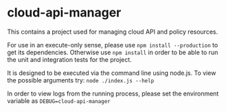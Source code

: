 # cloud-api-manager

This contains a project used for managing cloud API and policy resources.

For use in an execute-only sense, please use `npm install --production` to get its dependencies. Otherwise use `npm install` in order to be able to run the unit and integration tests for the project.

It is designed to be executed via the command line using node.js. To view the possible arguments
try: `node ./index.js --help`

In order to view logs from the running process, please set the environment variable as `DEBUG=cloud-api-manager`
